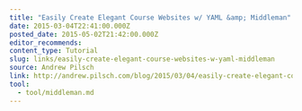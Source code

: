 ```yaml
---
title: "Easily Create Elegant Course Websites w/ YAML &amp; Middleman"
date: 2015-03-04T22:41:00.000Z
posted_date: 2015-05-02T21:42:00.000Z
editor_recommends:
content_type: Tutorial
slug: links/easily-create-elegant-course-websites-w-yaml-middleman
source: Andrew Pilsch
link: http://andrew.pilsch.com/blog/2015/03/04/easily-create-elegant-course-websites-w-yaml-middleman/
tool:
  - tool/middleman.md
---
```





